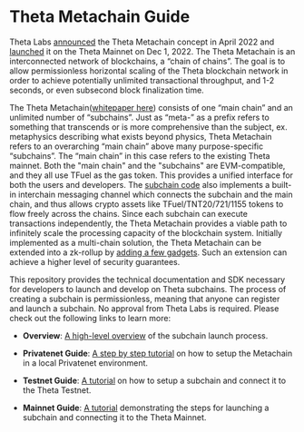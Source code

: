 # Theta Metachain Guide

Theta Labs [announced](https://twitter.com/theta_network/status/1512555910568292355) the Theta Metachain concept in April 2022 and [launched](https://twitter.com/Theta_Network/status/1598467802553323520) it on the Theta Mainnet on Dec 1, 2022.  The Theta Metachain is an interconnected network of blockchains, a “chain of chains”. The goal is to allow permissionless horizontal scaling of the Theta blockchain network in order to achieve potentially unlimited transactional throughput, and 1-2 seconds, or even subsecond block finalization time.

The Theta Metachain([whitepaper here](https://assets.thetatoken.org/theta-mainnet-4-whitepaper.pdf)) consists of one “main chain” and an unlimited number of “subchains”. Just as “meta-” as a prefix refers to something that transcends or is more comprehensive than the subject, ex. metaphysics describing what exists beyond physics, Theta Metachain refers to an overarching “main chain” above many purpose-specific “subchains”. The “main chain” in this case refers to the existing Theta mainnet. Both the "main chain" and the "subchains" are EVM-compatible, and they all use TFuel as the gas token. This provides a unified interface for both the users and developers. The [subchain code](https://github.com/thetatoken/theta-protocol-subchain) also implements a built-in interchain messaging channel which connects the subchain and the main chain, and thus allows crypto assets like TFuel/TNT20/721/1155 tokens to flow freely across the chains.  Since each subchain can execute transactions independently, the Theta Metachain provides a viable path to infinitely scale the processing capacity of the blockchain system. Initially implemented as a multi-chain solution, the Theta Metachain can be extended into a zk-rollup by [adding a few gadgets]((https://assets.thetatoken.org/theta-mainnet-4-whitepaper.pdf)). Such an extension can achieve a higher level of security guarantees. 

This repository provides the technical documentation and SDK necessary for developers to launch and develop on Theta subchains. The process of creating a subchain is permissionless, meaning that anyone can register and launch a subchain. No approval from Theta Labs is required. Please check out the following links to learn more:

* **Overview**: [A high-level overview](./docs/0-overview/README.md) of the subchain launch process.

* **Privatenet Guide**: [A step by step tutorial](./docs/1-privatenet/README.md) on how to setup the Metachain in a local Privatenet environment.

* **Testnet Guide**: [A tutorial](./docs/2-testnet/README.md) on how to setup a subchain and connect it to the Theta Testnet.

* **Mainnet Guide**: [A tutorial](./docs/3-mainnet/README.md) demonstrating the steps for launching a subchain and connecting it to the Theta Mainnet.
